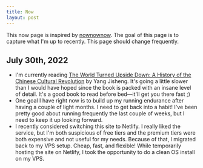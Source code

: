 ```yaml
---
title: Now
layout: post
---
```


This now page is inspired by [nownownow](https://nownownow.com/about). The goal of this page is to capture what I'm up to recently. This page should change frequently.

## July 30th, 2022

* I'm currently reading [The World Turned Upside Down: A History of the Chinese Cultural Revolution](https://www.goodreads.com/book/show/54738207-the-world-turned-upside-down) by Yang Jisheng. It's going a little slower than I would have hoped since the book is packed with an insane level of detail. It's a good book to read before bed—it'll get you there fast ;)
* One goal I have right now is to build up my running endurance after having a couple of light months. I need to get back into a habit! I've been pretty good about running frequently the last couple of weeks, but I need to keep it up looking forward.
* I recently considered switching this site to Netlify. I really liked the service, but I'm both suspicious of free tiers and the premium tiers were both expensive and not useful for my needs. Because of that, I migrated back to my VPS setup. Cheap, fast, and flexible! While temporarily hosting the site on Netlify, I took the opportunity to do a clean OS install on my VPS.